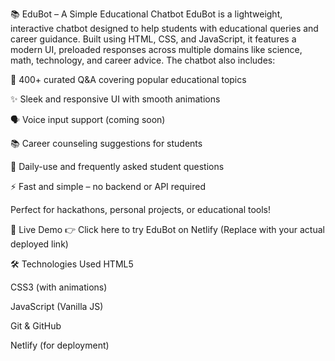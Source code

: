 📚 EduBot – A Simple Educational Chatbot
EduBot is a lightweight, interactive chatbot designed to help students with educational queries and career guidance. Built using HTML, CSS, and JavaScript, it features a modern UI, preloaded responses across multiple domains like science, math, technology, and career advice. The chatbot also includes:

🧠 400+ curated Q&A covering popular educational topics

✨ Sleek and responsive UI with smooth animations

🗣️ Voice input support (coming soon)

📚 Career counseling suggestions for students

💬 Daily-use and frequently asked student questions

⚡ Fast and simple – no backend or API required

Perfect for hackathons, personal projects, or educational tools!

🚀 Live Demo
👉 Click here to try EduBot on Netlify
(Replace with your actual deployed link)

🛠️ Technologies Used
HTML5

CSS3 (with animations)

JavaScript (Vanilla JS)

Git & GitHub

Netlify (for deployment)

